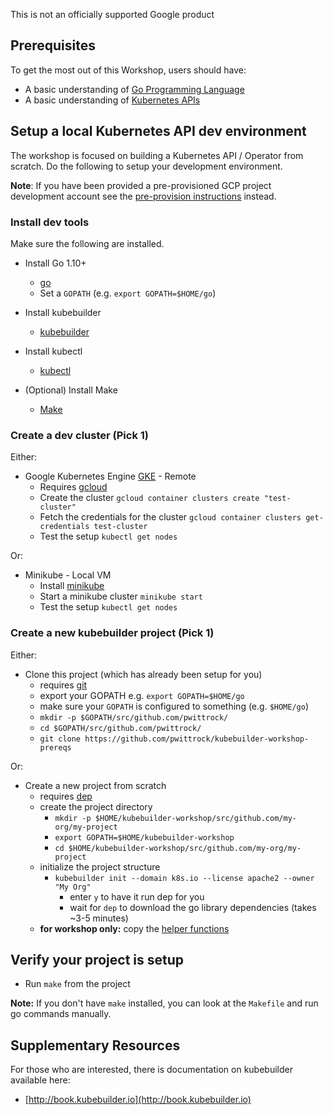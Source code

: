 This is not an officially supported Google product

## Prerequisites

To get the most out of this Workshop, users should have:

- A basic understanding of [Go Programming Language](https://golang.org/)
- A basic understanding of [Kubernetes APIs](https://kubernetes.io/docs/user-journeys/users/application-developer/foundational/#section-2)

## Setup a local Kubernetes API dev environment

The workshop is focused on building a Kubernetes API / Operator from scratch.  Do the following to setup your
development environment.

**Note**: If you have been provided a pre-provisioned GCP project development account see the
[pre-provision instructions](preprovisioned/README.md#instructions-for-using-a-provisioned-workshop-development-machine)
instead.

### Install dev tools

Make sure the following are installed.

- Install Go 1.10+
  - [go](https://golang.org/)
  - Set a `GOPATH` (e.g. `export GOPATH=$HOME/go`)

- Install kubebuilder
  - [kubebuilder](https://book.kubebuilder.io/getting_started/installation_and_setup.html)  

- Install kubectl
  - [kubectl](https://kubernetes.io/docs/tasks/tools/install-kubectl/#install-kubectl)
  
- (Optional) Install Make
  - [Make](https://www.gnu.org/software/make/)

### Create a dev cluster (Pick 1)

Either:

- Google Kubernetes Engine [GKE](https://cloud.google.com/kubernetes-engine/) - Remote
  - Requires [gcloud](https://cloud.google.com/sdk/gcloud/)
  - Create the cluster `gcloud container clusters create "test-cluster"`
  - Fetch the credentials for the cluster `gcloud container clusters get-credentials test-cluster`
  - Test the setup `kubectl get nodes`

Or:

- Minikube - Local VM
  - Install [minikube](https://github.com/kubernetes/minikube)
  - Start a minikube cluster `minikube start`
  - Test the setup `kubectl get nodes`

### Create a new kubebuilder project (Pick 1)

Either:

- Clone this project (which has already been setup for you)
  - requires [git](https://git-scm.com/downloads)
  - export your GOPATH e.g. `export GOPATH=$HOME/go`
  - make sure your `GOPATH` is configured to something (e.g. `$HOME/go`)
  - `mkdir -p $GOPATH/src/github.com/pwittrock/`
  - `cd $GOPATH/src/github.com/pwittrock/`
  - `git clone https://github.com/pwittrock/kubebuilder-workshop-prereqs`

Or:

- Create a new project from scratch
    - requires [dep](https://github.com/golang/dep)
    - create the project directory
        - `mkdir -p $HOME/kubebuilder-workshop/src/github.com/my-org/my-project`
        - `export GOPATH=$HOME/kubebuilder-workshop`
        - `cd $HOME/kubebuilder-workshop/src/github.com/my-org/my-project`
    - initialize the project structure
        - `kubebuilder init --domain k8s.io --license apache2 --owner "My Org"`
          - enter `y` to have it run dep for you
          - wait for `dep` to download the go library dependencies (takes ~3-5 minutes)
    - **for workshop only:** copy the [helper functions](https://github.com/pwittrock/kubebuilder-workshop-prereqs/blob/master/pkg/util/util.go)

## Verify your project is setup

- Run `make` from the project

**Note:** If you don't have `make` installed, you can look at the `Makefile` and run go commands manually.

## Supplementary Resources

For those who are interested, there is documentation on kubebuilder available here:

- [http://book.kubebuilder.io](http://book.kubebuilder.io)
